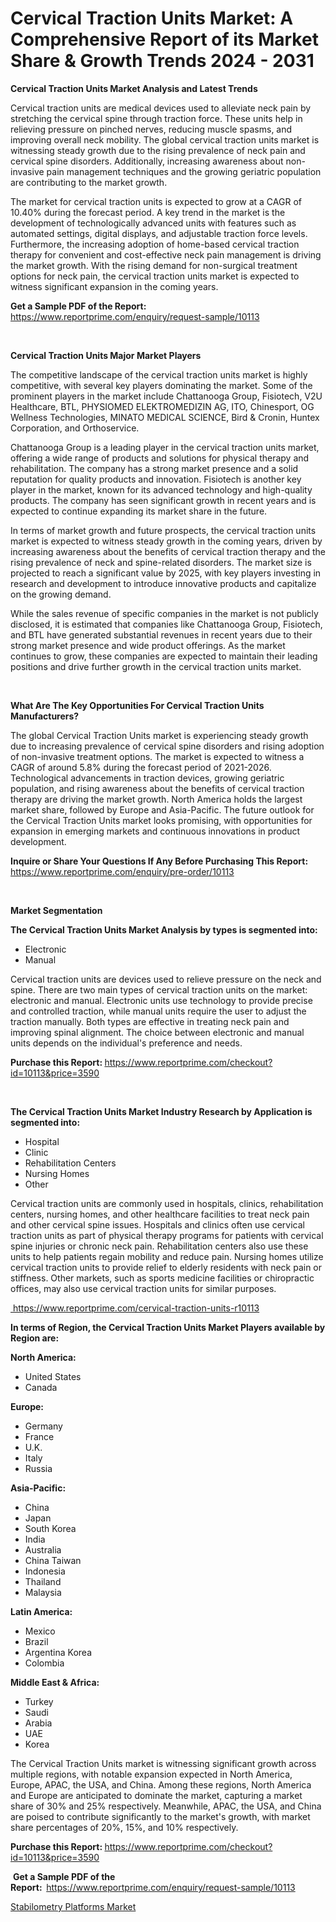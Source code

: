 <p><h1>Cervical Traction Units Market: A Comprehensive Report of its Market Share & Growth Trends 2024 - 2031</h1></p><p><strong>Cervical Traction Units Market Analysis and Latest Trends</strong></p>
<p><p>Cervical traction units are medical devices used to alleviate neck pain by stretching the cervical spine through traction force. These units help in relieving pressure on pinched nerves, reducing muscle spasms, and improving overall neck mobility. The global cervical traction units market is witnessing steady growth due to the rising prevalence of neck pain and cervical spine disorders. Additionally, increasing awareness about non-invasive pain management techniques and the growing geriatric population are contributing to the market growth.</p><p>The market for cervical traction units is expected to grow at a CAGR of 10.40% during the forecast period. A key trend in the market is the development of technologically advanced units with features such as automated settings, digital displays, and adjustable traction force levels. Furthermore, the increasing adoption of home-based cervical traction therapy for convenient and cost-effective neck pain management is driving the market growth. With the rising demand for non-surgical treatment options for neck pain, the cervical traction units market is expected to witness significant expansion in the coming years.</p></p>
<p><strong>Get a Sample PDF of the Report:&nbsp;</strong> <a href="https://www.reportprime.com/enquiry/request-sample/10113">https://www.reportprime.com/enquiry/request-sample/10113</a></p>
<p>&nbsp;</p>
<p><strong>Cervical Traction Units Major Market Players</strong></p>
<p><p>The competitive landscape of the cervical traction units market is highly competitive, with several key players dominating the market. Some of the prominent players in the market include Chattanooga Group, Fisiotech, V2U Healthcare, BTL, PHYSIOMED ELEKTROMEDIZIN AG, ITO, Chinesport, OG Wellness Technologies, MINATO MEDICAL SCIENCE, Bird & Cronin, Huntex Corporation, and Orthoservice.</p><p>Chattanooga Group is a leading player in the cervical traction units market, offering a wide range of products and solutions for physical therapy and rehabilitation. The company has a strong market presence and a solid reputation for quality products and innovation. Fisiotech is another key player in the market, known for its advanced technology and high-quality products. The company has seen significant growth in recent years and is expected to continue expanding its market share in the future.</p><p>In terms of market growth and future prospects, the cervical traction units market is expected to witness steady growth in the coming years, driven by increasing awareness about the benefits of cervical traction therapy and the rising prevalence of neck and spine-related disorders. The market size is projected to reach a significant value by 2025, with key players investing in research and development to introduce innovative products and capitalize on the growing demand.</p><p>While the sales revenue of specific companies in the market is not publicly disclosed, it is estimated that companies like Chattanooga Group, Fisiotech, and BTL have generated substantial revenues in recent years due to their strong market presence and wide product offerings. As the market continues to grow, these companies are expected to maintain their leading positions and drive further growth in the cervical traction units market.</p></p>
<p>&nbsp;</p>
<p><strong>What Are The Key Opportunities For Cervical Traction Units Manufacturers?</strong></p>
<p><p>The global Cervical Traction Units market is experiencing steady growth due to increasing prevalence of cervical spine disorders and rising adoption of non-invasive treatment options. The market is expected to witness a CAGR of around 5.8% during the forecast period of 2021-2026. Technological advancements in traction devices, growing geriatric population, and rising awareness about the benefits of cervical traction therapy are driving the market growth. North America holds the largest market share, followed by Europe and Asia-Pacific. The future outlook for the Cervical Traction Units market looks promising, with opportunities for expansion in emerging markets and continuous innovations in product development.</p></p>
<p><strong>Inquire or Share Your Questions If Any Before Purchasing This Report:</strong> <a href="https://www.reportprime.com/enquiry/pre-order/10113">https://www.reportprime.com/enquiry/pre-order/10113</a></p>
<p>&nbsp;</p>
<p><strong>Market Segmentation</strong></p>
<p><strong>The Cervical Traction Units Market Analysis by types is segmented into:</strong></p>
<p><ul><li>Electronic</li><li>Manual</li></ul></p>
<p><p>Cervical traction units are devices used to relieve pressure on the neck and spine. There are two main types of cervical traction units on the market: electronic and manual. Electronic units use technology to provide precise and controlled traction, while manual units require the user to adjust the traction manually. Both types are effective in treating neck pain and improving spinal alignment. The choice between electronic and manual units depends on the individual's preference and needs.</p></p>
<p><strong>Purchase this Report:&nbsp;</strong><a href="https://www.reportprime.com/checkout?id=10113&price=3590">https://www.reportprime.com/checkout?id=10113&price=3590</a></p>
<p>&nbsp;</p>
<p><strong>The Cervical Traction Units Market Industry Research by Application is segmented into:</strong></p>
<p><ul><li>Hospital</li><li>Clinic</li><li>Rehabilitation Centers</li><li>Nursing Homes</li><li>Other</li></ul></p>
<p><p>Cervical traction units are commonly used in hospitals, clinics, rehabilitation centers, nursing homes, and other healthcare facilities to treat neck pain and other cervical spine issues. Hospitals and clinics often use cervical traction units as part of physical therapy programs for patients with cervical spine injuries or chronic neck pain. Rehabilitation centers also use these units to help patients regain mobility and reduce pain. Nursing homes utilize cervical traction units to provide relief to elderly residents with neck pain or stiffness. Other markets, such as sports medicine facilities or chiropractic offices, may also use cervical traction units for similar purposes.</p></p>
<p><a href="https://www.reportprime.com/cervical-traction-units-r10113">&nbsp;https://www.reportprime.com/cervical-traction-units-r10113</a></p>
<p><strong>In terms of Region, the Cervical Traction Units Market Players available by Region are:</strong></p>
<p>
    <p> <strong> North America: </strong>
        <ul>
            <li>United States</li>
            <li>Canada</li>
        </ul>
        </p> 
    <p> <strong> Europe: </strong>
        <ul>
            <li>Germany</li>
            <li>France</li>
            <li>U.K.</li>
            <li>Italy</li>
            <li>Russia</li>
        </ul>
        </p> 
    <p> <strong> Asia-Pacific: </strong>
        <ul>
            <li>China</li>
            <li>Japan</li>
            <li>South Korea</li>
            <li>India</li>
            <li>Australia</li>
            <li>China Taiwan</li>
            <li>Indonesia</li>
            <li>Thailand</li>
            <li>Malaysia</li>
        </ul>
        </p> 
    <p> <strong> Latin America: </strong>
        <ul>
            <li>Mexico</li>
            <li>Brazil</li>
            <li>Argentina Korea</li>
            <li>Colombia</li>
        </ul>
        </p> 
    <p> <strong> Middle East & Africa: </strong>
        <ul>
            <li>Turkey</li>
            <li>Saudi</li>
            <li>Arabia</li>
            <li>UAE</li>
            <li>Korea</li>
        </ul>
    </p>
    </p>
<p><p>The Cervical Traction Units market is witnessing significant growth across multiple regions, with notable expansion expected in North America, Europe, APAC, the USA, and China. Among these regions, North America and Europe are anticipated to dominate the market, capturing a market share of 30% and 25% respectively. Meanwhile, APAC, the USA, and China are poised to contribute significantly to the market's growth, with market share percentages of 20%, 15%, and 10% respectively.</p></p>
<p><strong>Purchase this Report: </strong><a href="https://www.reportprime.com/checkout?id=10113&price=3590">https://www.reportprime.com/checkout?id=10113&price=3590</a></p>
<p>&nbsp;<strong>Get a Sample PDF of the Report:&nbsp;&nbsp;</strong><a href="https://www.reportprime.com/enquiry/request-sample/10113">https://www.reportprime.com/enquiry/request-sample/10113</a></p>
<p><strong></strong></p>
<p><p><a href="https://github.com/RoccoManning/Market-Research-Report-List-4/blob/main/stabilometry-platforms-market.md">Stabilometry Platforms Market</a></p></p>